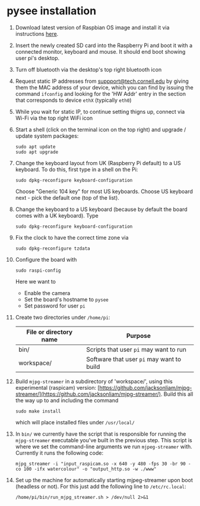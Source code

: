 # pysee installation

1) Download latest version of Raspbian OS image and install it via instructions
   [here](https://www.raspberrypi.org/documentation/installation/installing-images/README.md).
2) Insert the newly created SD card into the Raspberry Pi and boot it with a
   connected monitor, keyboard and mouse. It should end boot showing user pi's
   desktop.
3) Turn off bluetooth via the desktop's top right bluetooth icon
4) Request static IP addresses from suppport@tech.cornell.edu by giving them
   the MAC address of your device, which you can find by issuing the command 
   `ifconfig` and looking for the 'HW Addr' entry in the section that
   corresponds to device `ethX` (typically `eth0`)
5) While you wait for static IP, to continue setting thigns up,
   connect via Wi-Fi via the top right WiFi icon
6) Start a shell (click on the terminal icon on the top right) and 
   upgrade / update system packages:
   ```
   sudo apt update
   sudo apt upgrade
   ```
7) Change the keyboard layout from UK (Raspberry Pi default) to a US keyboard.
   To do this, first type in a shell on the Pi:
   ```
   sudo dpkg-reconfigure keyboard-configuration
   ```
   Choose "Generic 104 key" for most US keyboards.  Choose US keyboard next -
   pick the default one (top of the list).
8) Change the keyboard to a US keyboard (because by default the board comes
   with a UK keyboard). Type
    ```
    sudo dpkg-reconfigure keyboard-configuration
    ```
9) Fix the clock to have the correct time zone via
   ```
   sudo dpkg-reconfigure tzdata
   ```
10) Configure the board with
    ```
    sudo raspi-config
    ```
    Here we want to
    * Enable the camera
    * Set the board's hostname to `pysee`
    * Set password for user `pi`
11) Create two directories under `/home/pi`: 

    File or directory name | Purpose
    ---------------------- | -------
    bin/                   | Scripts that user `pi` may want to run
    workspace/             | Software that user `pi` may want to build

12) Build `mjpg-streamer` in  a subdirectory of 'workspace/', using this
    experimental (raspicam) version: 
    [https://github.com/jacksonliam/mjpg-streamer/](https://github.com/jacksonliam/mjpg-streamer/). 
    Build this all the way up to and including the command
    ```
    sudo make install
    ```
    which will place installed files under `/usr/local/`

13) In `bin/` we currently have the script that is responsible for running the
    `mjpg-streamer` executable you've built in the previous step. This script is
    where we set the command-line arguments we run `mjpeg-streamer` with. 
    Currently it runs the following code:
    ```
    mjpg_streamer -i "input_raspicam.so -x 640 -y 480 -fps 30 -br 90 -co 100 -ifx watercolour" -o "output_http.so -w ./www"
    ```
14) Set up the machine for automatically starting mjpeg-streamer upon boot 
    (headless or not).  For this just add the following line to `/etc/rc.local`:
    ```
    /home/pi/bin/run_mjpg_streamer.sh > /dev/null 2>&1
    ```
